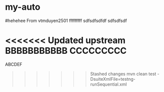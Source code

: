 # my-auto
#hehehee
From vtmduyen2501
fffffffff
sdfsdfsdfdf
sdfsdfsdf

<<<<<<< Updated upstream
BBBBBBBBBBB
CCCCCCCCC
=======
ABCDEF

>>>>>>> Stashed changes
mvn clean test -DsuiteXmlFile=testng-runSequential.xml
